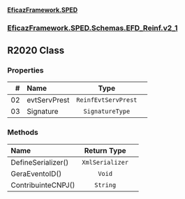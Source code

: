 #### [EficazFramework.SPED](EficazFrameworkSPED.md 'EficazFramework SPED')
### [EficazFramework.SPED.Schemas.EFD_Reinf.v2_1](EficazFramework.SPED.Schemas.EFD_Reinf.v2_1.md 'EficazFramework.SPED.Schemas.EFD_Reinf.v2_1')

## R2020 Class
### Properties

| # | Name | Type | |
| ---: | :--- | :---: | :--- |
| 02 | evtServPrest | `ReinfEvtServPrest` |  |
| 03 | Signature | `SignatureType` |  |
### Methods

| Name | Return Type | |
| :--- | :---: | :--- |
| DefineSerializer() | `XmlSerializer` |  |
| GeraEventoID() | `Void` |  |
| ContribuinteCNPJ() | `String` |  |
